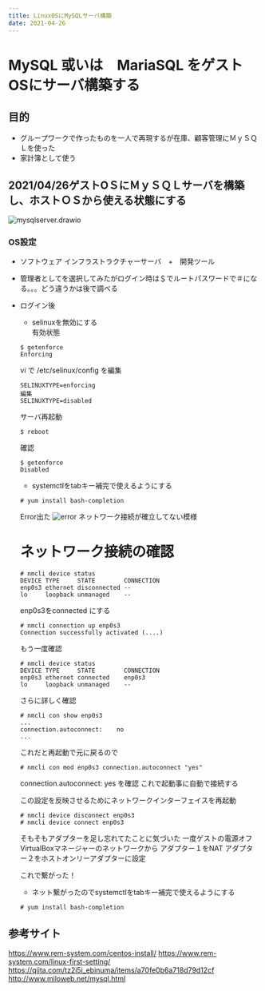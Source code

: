 ```yaml
---
title: LinuxOSにMySQLサーバ構築
date: 2021-04-26
---
```

# MySQL 或いは　MariaSQL をゲストOSにサーバ構築する
  ## 目的
  - グループワークで作ったものを一人で再現するが在庫、顧客管理にＭｙＳＱＬを使った
  - 家計簿として使う

  ## 2021/04/26ゲストOＳにＭｙＳＱＬサーバを構築し、ホストＯＳから使える状態にする
  ![mysqlserver.drawio](https://github.com/rika-9240/boilerplate/blob/master\path\Linux\MySQLServer.drawio.png?raw=true)

  ### OS設定
  - ソフトウェア インフラストラクチャーサーバ　+　開発ツール
  - 管理者としてを選択してみたがログイン時は＄でルートパスワードで＃になる。。。どう違うかは後で調べる
  - ログイン後
    - selinuxを無効にする<br>
    有効状態<br>

    ```
    $ getenforce
    Enforcing
    ```
    vi で /etc/selinux/config を編集<br>
    ```
    SELINUXTYPE=enforcing
    編集
    SELINUXTYPE=disabled
    ```
    サーバ再起動<br>
    ```
    $ reboot
    ```
    確認<br>
    ```
    $ getenforce
    Disabled
    ```
    - systemctlをtabキー補完で使えるようにする
    ```
    # yum install bash-completion
    ```
    Error出た
    ![error](https://github.com/rika-9240/boilerplate/blob/master\path\20210426ServerRen\installError.png)
    ネットワーク接続が確立してない模様

    # ネットワーク接続の確認
    ```
    # nmcli device status
    DEVICE TYPE     STATE        CONNECTION
    enp0s3 ethernet disconnected --
    lo     loopback unmanaged    --
    ```
    enp0s3をconnected にする
    ```
    # nmcli connection up enp0s3
    Connection successfully activated (....)
    ```
    もう一度確認
    ```
    # nmcli device status
    DEVICE TYPE     STATE        CONNECTION
    enp0s3 ethernet connected    enp0s3
    lo     loopback unmanaged    --
    ```
    さらに詳しく確認
    ```
    # nmcli con show enp0s3
    ...
    connection.autoconnect:    no
    ...
    ```
    これだと再起動で元に戻るので
    ```
    # nmcli con mod enp0s3 connection.autoconnect "yes"
    ```
    connection.autoconnect:    yes を確認
    これで起動事に自動で接続する

    この設定を反映させるためにネットワークインターフェイスを再起動
    ```
    # nmcli device disconnect enp0s3
    # nmcli device connect enp0s3
    ```
    そもそもアダプターを足し忘れてたことに気づいた
    一度ゲストの電源オフ
    VirtualBoxマネージャーのネットワークから
    アダプター１をNAT
    アダプター２をホストオンリーアダプターに設定

    これで繋がった！
    - ネット繋がったのでsystemctlをtabキー補完で使えるようにする
    ```
    # yum install bash-completion
    ```


    

  ## 参考サイト
  https://www.rem-system.com/centos-install/
  https://www.rem-system.com/linux-first-setting/
  https://qiita.com/tz2i5i_ebinuma/items/a70fe0b6a718d79d12cf
  http://www.miloweb.net/mysql.html
